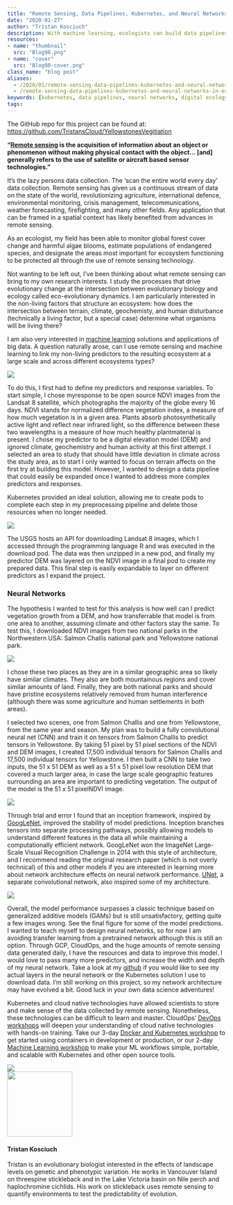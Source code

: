 ```yaml
---
title: "Remote Sensing, Data Pipelines, Kubernetes, and Neural Networks in Ecology"
date: "2020-01-27"
author: "Tristan Kosciuch"
description: With machine learning, ecologists can build data pipelines to analyze the vast amounts of data collected with remote viewing.
resources:
- name: "thumbnail"
  src: "Blog98.png"
- name: "cover"
  src: "Blog98-cover.png"
class_name: "blog post"
aliases:
  - /2020/01/remote-sensing-data-pipelines-kubernetes-and-neural-networks-in-ecology/
  - /remote-sensing-data-pipelines-kubernetes-and-neural-networks-in-ecology/
keywords: [kubernetes, data pipelines, neural networks, digital ecology]
tags:
---
```


<p>The GitHub repo for this project can be found at: <a href="https://github.com/TristansCloud/YellowstonesVegitiation">https://github.com/TristansCloud/YellowstonesVegitiation</a></p>

<p><strong>“<a rel="noreferrer noopener" aria-label="Remote sensing (opens in a new tab)" href="https://en.wikipedia.org/wiki/Remote_sensing" target="_blank">Remote sensing</a> is the acquisition of information about an object or phenomenon without making physical contact with the object… [and] generally refers to the use of satellite or aircraft based sensor technologies.”</strong></p>

<p>It’s the lazy persons data collection. The ‘scan the entire world every day’ data collection. Remote sensing has given us a continuous stream of data on the state of the world, revolutionizing agriculture, international defence, environmental monitoring, crisis management, telecommunications, weather forecasting, firefighting, and many other fields. Any application that can be framed in a spatial context has likely benefited from advances in remote sensing.</p>

<p>As an ecologist, my field has been able to monitor global forest cover change and harmful algae blooms, estimate populations of endangered species, and designate the areas most important for ecosystem functioning to be protected all through the use of remote sensing technology.</p>

<p>Not wanting to be left out, I’ve been thinking about what remote sensing can bring to my own research interests. I study the processes that drive evolutionary change at the intersection between evolutionary biology and ecology called eco-evolutionary dynamics. I am particularly interested in the non-living factors that structure an ecosystem: how does the intersection between terrain, climate, geochemisty, and human disturbance (technically a living factor, but a special case) determine what organisms will be living there?</p>

<p>I am also very interested in <a href="https://www.cloudops.com/2018/09/machine-learning-tensorflow-kubernetes-and-kubeflow/">machine learning</a> solutions and applications of big data. A question naturally arose, can I use remote sensing and machine learning to link my non-living predictors to the resulting ecosystem at a large scale and across different ecosystems types?</p>

<img src="/images/blog/post/RemoteSensing-680x330.png">

<p>To do this, I first had to define my predictors and response variables. To start simple, I chose myresponse to be open source NDVI images from the Landsat 8 satellite, which photographs the majority of the globe every 16 days. NDVI stands for normalized difference vegetation index, a measure of how much vegetation is in a given area. Plants absorb photosynthetically active light and reflect near infrared light, so the difference between these two wavelengths is a measure of how much healthy plantmaterial is present. I chose my predictor to be a digital elevation model (DEM) and ignored climate, geochemistry and human activity at this first attempt. I selected an area to study that should have little deviation in climate across the study area, as to start I only wanted to focus on terrain affects on the first try at building this model. However, I wanted to design a data pipeline that could easily be expanded once I wanted to address more complex predictors and responses.</p>

<p>Kubernetes provided an ideal solution, allowing me to create pods to complete each step in my preprocessing pipeline and delete those resources when no longer needed.</p>

<img src="/images/blog/post/RemoteSensing2-664x420.png">

<p>The USGS hosts an API for downloading Landsat 8 images, which I accessed through the programming language R and was executed in the download pod. The data was then unzipped in a new pod, and finally my predictor DEM was layered on the NDVI image in a final pod to create my prepared data. This final step is easily expandable to layer on different predictors as I expand the project.</p>

<h3>Neural Networks</h3>

<p>The hypothesis I wanted to test for this analysis is how well can I predict vegetation growth from a DEM, and how transferrable that model is from one area to another, assuming climate and other factors stay the same. To test this, I downloaded NDVI images from two national parks in the Northwestern USA: Salmon Challis national park and Yellowstone national park.</p>

<img src="/images/blog/post/National-Parks-680x339.png">

<p>I chose these two places as they are in a similar geographic area so likely have similar climates. They also are both mountainous regions and cover similar amounts of land. Finally, they are both national parks and should have pristine ecosystems relatively removed from human interference (although there was some agriculture and human settlements in both areas).</p>

<p>I selected two scenes, one from Salmon Challis and one from Yellowstone, from the same year and season. My plan was to build a fully convolutional neural net (CNN) and train it on tensors from Salmon Challis to predict tensors in Yellowstone. By taking 51 pixel by 51 pixel sections of the NDVI and DEM images, I created 17,500 individual tensors for Salmon Challis and 17,500 individual tensors for Yellowstone. I then built a CNN to take two inputs, the 51 x 51 DEM as well as a 51 x 51 pixel low resolution DEM that covered a much larger area, in case the large scale geographic features surrounding an area are important to predicting vegetation. The output of the model is the 51 x 51 pixelNDVI image.</p>

<img src="/images/blog/post/NeuralNetworks3-680x383.png">

<p>Through trial and error I found that an inception framework, inspired by <a rel="noreferrer noopener" aria-label="GoogLeNet2 (opens in a new tab)" href="https://research.google/pubs/pub43022/" target="_blank">GoogLeNet</a>, improved the stability of model predictions. Inception branches tensors into separate processing pathways, possibly allowing models to understand different features in the data all while maintaining a computationally efficient network. GoogLeNet won the ImageNet Large-Scale Visual Recognition Challenge in 2014 with this style of architecture, and I recommend reading the original research paper (which is not overly technical) of this and other models if you are interested in learning more about network architecture effects on neural network performance. <a href="https://arxiv.org/abs/1505.04597">UNet</a>, a separate convolutional network, also inspired some of my architecture.</p>

<img src="/images/blog/post/NeuralNetworks4-574x420.png">

<p>Overall, the model performance surpasses a classic technique based on generalized additive models (GAMs) but is still unsatisfactory, getting quite a few images wrong. See the final figure for some of the model predictions. I wanted to teach myself to design neural networks, so for now I am avoiding transfer learning from a pretrained network although this is still an option. Through GCP, CloudOps, and the huge amounts of remote sensing data generated daily, I have the resources and data to improve this model. I would love to pass many more predictors, and increase the width and depth of my neural network. Take a look at my <a href="https://github.com/TristansCloud/YellowstonesVegitiation">github</a> if you would like to see my actual layers in the neural network or the Kubernetes solution I use to download data. I’m still working on this project, so my network architecture may have evolved a bit. Good luck in your own data science adventures!</p>

<p>Kubernetes and cloud native technologies have allowed scientists to store and make sense of the data collected by remote sensing. Nonetheless, these technologies can be difficult to learn and master. CloudOps’ <a href="https://www.cloudops.com/workshops/">DevOps workshops</a> will deepen your understanding of cloud native technologies with hands-on training. Take our 3-day <a href="https://www.cloudops.com/workshops/https://www.cloudops.com/workshops/https://www.cloudops.com/workshops/#DockerK8s">Docker and Kubernetes workshop</a> to get started using containers in development or production, or our 2-day <a href="https://www.cloudops.com/workshops/#machineLearning">Machine Learning workshop</a> to make your ML workflows simple, portable, and scalable with Kubernetes and other open source tools.</p>

<div class="row">
    <div class="col-xl-8 offset-xl-2 col-lg-10 offset-lg-1 col-md-10 offset-md-1 col-sm-12 col-xs-12 cta-image">
    <a href="/workshops">
      <img src="/images/blog/cta/devops-workshop.webp">
    </a>
    </div>
</div>
<img class="alignleft" width="150px" src="/images/blog/post/tristan.jpg">
<h4>Tristan Kosciuch</h4>
<p>Tristan is an evolutionary biologist interested in the effects of landscape levels on genetic and phenotypic variation. He works in Vancouver Island on threespine stickleback and in the Lake Victoria basin on Nile perch and haplochromine cichlids. His work on stickleback uses remote sensing to quantify environments to test the predictability of evolution.</p>